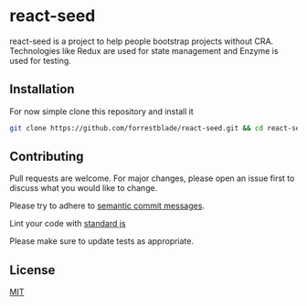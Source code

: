 # react-seed

react-seed is a project to help people bootstrap projects without CRA.  Technologies like Redux are used for state management and Enzyme is used for testing.

## Installation

For now simple clone this repository and install it

```bash
git clone https://github.com/forrestblade/react-seed.git && cd react-seed && npm i && npm start
```


## Contributing
Pull requests are welcome. For major changes, please open an issue first to discuss what you would like to change.

Please try to adhere to [semantic commit messages](https://seesparkbox.com/foundry/semantic_commit_messages).

Lint your code with [standard js](https://standardjs.com/)

Please make sure to update tests as appropriate.

## License
[MIT](https://choosealicense.com/licenses/mit/)